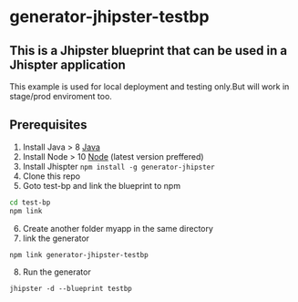 # generator-jhipster-testbp

## This is a Jhipster blueprint that can be used in a Jhispter application

This example is used for local deployment and testing only.But will work in stage/prod enviroment too.

## Prerequisites

1. Install Java > 8 [Java](https://adoptopenjdk.net/)
2. Install Node > 10 [Node](https://nodejs.org/en/) (latest version preffered)
3. Install Jhispter 
``
npm install -g generator-jhipster
``
4. Clone this repo
5. Goto test-bp and link the blueprint to npm
```bash
cd test-bp
npm link
```
6. Create another folder myapp in the same directory
7. link the generator
```
npm link generator-jhipster-testbp
```
8. Run the generator
```
jhipster -d --blueprint testbp
```
